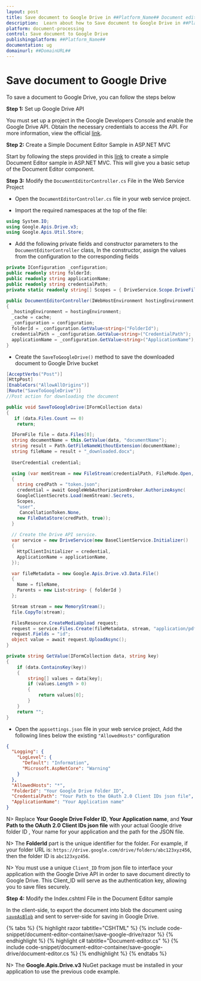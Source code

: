```yaml
---
layout: post
title: Save document to Google Drive in ##Platform_Name## Document editor control | Syncfusion
description:  Learn about how to Save document to Google Drive in ##Platform_Name## Document editor control of Syncfusion Essential JS 2 and more details.
platform: document-processing
control: Save document to Google Drive
publishingplatform: ##Platform_Name##
documentation: ug
domainurl: ##DomainURL##
---
```


# Save document to Google Drive

To save a document to Google Drive, you can follow the steps below

**Step 1:** Set up Google Drive API

You must set up a project in the Google Developers Console and enable the Google Drive API. Obtain the necessary credentials to access the API. For more information, view the official [link](https://developers.google.com/drive/api/guides/enable-sdk).


**Step 2:** Create a Simple Document Editor Sample in ASP.NET MVC

Start by following the steps provided in this [link](../../document-editor/getting-started) to create a simple Document Editor sample in ASP.NET MVC. This will give you a basic setup of the Document Editor component. 


**Step 3:** Modify the `DocumentEditorController.cs` File in the Web Service Project

* Open the `DocumentEditorController.cs` file in your web service project.

* Import the required namespaces at the top of the file:

```csharp
using System.IO;
using Google.Apis.Drive.v3;
using Google.Apis.Util.Store;
```

* Add the following private fields and constructor parameters to the `DocumentEditorController` class, In the constructor, assign the values from the configuration to the corresponding fields

```csharp
private IConfiguration _configuration;
public readonly string folderId;
public readonly string applicationName;
public readonly string credentialPath;
private static readonly string[] Scopes = { DriveService.Scope.DriveFile, DriveService.Scope.DriveReadonly};

public DocumentEditorController(IWebHostEnvironment hostingEnvironment, IMemoryCache cache, IConfiguration configuration)
{
  _hostingEnvironment = hostingEnvironment;
  _cache = cache;
  _configuration = configuration;
  folderId = _configuration.GetValue<string>("FolderId");
  credentialPath = _configuration.GetValue<string>("CredentialPath");
  applicationName = _configuration.GetValue<string>("ApplicationName");
}
```

* Create the `SaveToGoogleDrive()` method to save the downloaded document to Google Drive bucket

```csharp
[AcceptVerbs("Post")]
[HttpPost]
[EnableCors("AllowAllOrigins")]
[Route("SaveToGoogleDrive")]
//Post action for downloading the document

public void SaveToGoogleDrive(IFormCollection data)
{
   if (data.Files.Count == 0)
    return;

  IFormFile file = data.Files[0];
  string documentName = this.GetValue(data, "documentName");
  string result = Path.GetFileNameWithoutExtension(documentName);
  string fileName = result + "_downloaded.docx";
          
  UserCredential credential;

  using (var memStream = new FileStream(credentialPath, FileMode.Open, FileAccess.Read))
  {
    string credPath = "token.json";
    credential = await GoogleWebAuthorizationBroker.AuthorizeAsync(
    GoogleClientSecrets.Load(memStream).Secrets,
    Scopes,
    "user",
     CancellationToken.None,
    new FileDataStore(credPath, true));
  }
          
  // Create the Drive API service.
  var service = new DriveService(new BaseClientService.Initializer()
  {
    HttpClientInitializer = credential,
    ApplicationName = applicationName,
  });

  var fileMetadata = new Google.Apis.Drive.v3.Data.File()
  {
    Name = fileName,
    Parents = new List<string> { folderId }
  };

  Stream stream = new MemoryStream();
  file.CopyTo(stream);

  FilesResource.CreateMediaUpload request;
  request = service.Files.Create(fileMetadata, stream, "application/pdf");
  request.Fields = "id";
  object value = await request.UploadAsync();
}

private string GetValue(IFormCollection data, string key)
{
    if (data.ContainsKey(key))
    {
        string[] values = data[key];
        if (values.Length > 0)
        {
            return values[0];
        }
    }
    return "";
}
```

* Open the `appsettings.json` file in your web service project, Add the following lines below the existing `"AllowedHosts"` configuration

```json
{
  "Logging": {
    "LogLevel": {
      "Default": "Information",
      "Microsoft.AspNetCore": "Warning"
    }
  },
  "AllowedHosts": "*",
  "FolderId": "Your Google Drive Folder ID",
  "CredentialPath": "Your Path to the OAuth 2.0 Client IDs json file",
  "ApplicationName": "Your Application name"
}
```

N> Replace **Your Google Drive Folder ID**, **Your Application name**, and **Your Path to the OAuth 2.0 Client IDs json file** with your actual Google drive folder ID , Your name for your application and the path for the JSON file.

N> The **FolderId** part is the unique identifier for the folder. For example, if your folder URL is: `https://drive.google.com/drive/folders/abc123xyz456`, then the folder ID is `abc123xyz456`.

N> You must use a unique `Client_ID` from json file to interface your application with the Google Drive API in order to save document directly to Google Drive. This Client_ID will serve as the authentication key, allowing you to save files securely.

**Step 4:**  Modify the Index.cshtml File in the Document Editor sample

In the client-side, to export the document into blob the document using [`saveAsBlob`](https://ej2.syncfusion.com/aspnetmvc/documentation/api/document-editor#saveAsBlob) and sent to server-side for saving in Google Drive.


{% tabs %}
{% highlight razor tabtitle="CSHTML" %}
{% include code-snippet/document-editor-container/save-google-drive/razor %}
{% endhighlight %}
{% highlight c# tabtitle="Document-editor.cs" %}
{% include code-snippet/document-editor-container/save-google-drive/document-editor.cs %}
{% endhighlight %}
{% endtabs %}

N> The **Google.Apis.Drive.v3** NuGet package must be installed in your application to use the previous code example.
